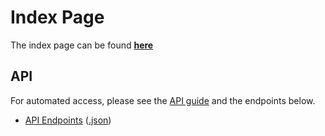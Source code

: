
<!-- ---
permalink: index

--- -->

[base_url]: https://centre-for-invasive-species-solutions.github.io/demo_json_api/


# Index Page

The index page can be found **[here](index_hr)**

## API

For automated access, please see the [API guide](api_readme)
and the endpoints below.
- [API Endpoints](api)        \([.json](api.json)\)
